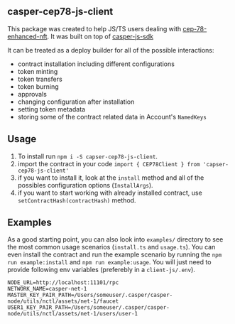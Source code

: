 ## casper-cep78-js-client

This package was created to help JS/TS users dealing with [cep-78-enhanced-nft](https://github.com/casper-ecosystem/cep-78-enhanced-nft). It was built on top of [casper-js-sdk](https://github.com/casper-ecosystem/casper-js-sdk)

It can be treated as a deploy builder for all of the possible interactions:

- contract installation including different configurations
- token minting
- token transfers
- token burning
- approvals
- changing configuration after installation
- setting token metadata
- storing some of the contract related data in Account's `NamedKeys`

## Usage

1. To install run `npm i -S capser-cep78-js-client`. 
2. import the contract in your code `import { CEP78Client } from 'capser-cep78-js-client'`
3. if you want to install it, look at the `install` method and all of the possibles configuration options (`InstallArgs`).
4. if you want to start working with already installed contract, use `setContractHash(contractHash)` method.


## Examples 

As a good starting point, you can also look into `examples/` directory to see the most common usage scenarios (`install.ts` and `usage.ts`). You can even install the contract and run the example scenario by running the `npm run example:install` and `npm run example:usage`. You will just need to provide following env variables (preferebly in a `client-js/.env`).

```
NODE_URL=http://localhost:11101/rpc
NETWORK_NAME=casper-net-1
MASTER_KEY_PAIR_PATH=/Users/someuser/.casper/casper-node/utils/nctl/assets/net-1/faucet
USER1_KEY_PAIR_PATH=/Users/someuser/.casper/casper-node/utils/nctl/assets/net-1/users/user-1
```
